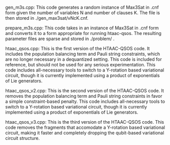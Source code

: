 gen_m3s.cpp:
This code generates a random instance of Max3Sat in .cnf form given the number of variables N and number of clauses K.
The file is then stored in ./gen_max3sat/vNcK.cnf.

prepare_m3s.cpp:
This code takes in an instance of Max3Sat in .cnf form and converts it to a form appropriate for running htaac-qsos.
The resulting parameter files are sparse and stored in ./problem/ .

htaac_qsos.cpp:
This is the first version of the HTAAC-QSOS code. It includes the population balancing term and Pauli string constraints, which
are no longer necessary in a dequantized setting. This code is included for reference, but should not be used for any serious
experimentation. This code includes all-necessary tools to switch to a Y-rotation based variational circuit, 
though it is currently implemented using a product of exponentials of Lie generators.

htaac_qsos_v2.cpp:
This is the second version of the HTAAC-QSOS code. It removes the population balancing term and Pauli string constraints
in favor a simple constraint-based penalty. This code includes all-necessary tools to switch to a Y-rotation based
variational circuit, though it is currently implemented using a product of exponentials of Lie generators.

htaac_qsos_v3.cpp:
This is the third version of the HTAAC-QSOS code. This code removes the fragments that accomodate a Y-rotation based
variational circuit, making it faster and completely dropping the qubit-based variational circuit structure.

